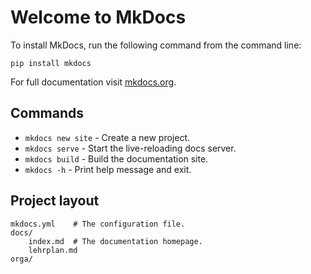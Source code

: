 # Welcome to MkDocs

To install MkDocs, run the following command from the command line:

`pip install mkdocs`

For full documentation visit [mkdocs.org](https://www.mkdocs.org).

## Commands

* `mkdocs new site` - Create a new project.
* `mkdocs serve` - Start the live-reloading docs server.
* `mkdocs build` - Build the documentation site.
* `mkdocs -h` - Print help message and exit.

## Project layout

    mkdocs.yml    # The configuration file.
    docs/
        index.md  # The documentation homepage.
        lehrplan.md
    orga/ 
